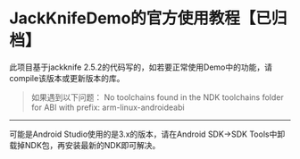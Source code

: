 # JackKnifeDemo的官方使用教程【已归档】
此项目基于jackknife 2.5.2的代码写的，如若要正常使用Demo中的功能，请compile该版本或更新版本的库。

> 如果遇到以下问题：
> No toolchains found in the NDK toolchains folder for ABI with prefix: arm-linux-androideabi
---------------------
可能是Android Studio使用的是3.x的版本，请在Android SDK->SDK Tools中卸载掉NDK包，再安装最新的NDK即可解决。
